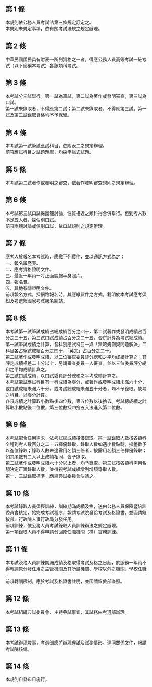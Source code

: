 第 1 條
-------
本規則依公務人員考試法第三條規定訂定之。  
本規則未規定事項，依有關考試法規之規定辦理。

第 2 條
-------
中華民國國民具有附表一所列資格之一者，得應公務人員高等考試一級考  
試（以下簡稱本考試）各該類科考試。

第 3 條
-------
本考試分三試舉行。第一試為筆試，第二試為著作或發明審查，第三試為  
口試。  
第一試未錄取者，不得應第二試；第二試未錄取者，不得應第三試。第一  
試及第二試錄取資格均不予保留。

第 4 條
-------
本考試第一試筆試應試科目，依附表二之規定辦理。  
前項應試科目之試題題型，均採申論式試題。

第 5 條
-------
本考試第二試著作或發明之審查，依著作發明審查規則之規定辦理。

第 6 條
-------
本考試第三試口試採團體討論，性質相近之類科得合併舉行。但到考人數  
不足五人者，採個別口試。  
前項團體討論或個別口試，依口試規則之規定辦理。

第 7 條
-------
應考人於報名本考試時，應繳下列費件，並以通訊方式為之：  
一、報名履歷表。  
二、應考資格證明文件。  
三、最近一年內一吋正面脫帽半身照片。  
四、報名費。  
五、其他有關證明文件。  
前項報名方式，採網路報名時，其應繳費件之方式，載明於本考試應考須  
知及考選部國家考試報名網站。

第 8 條
-------
本考試第一試筆試成績占總成績百分之四十，第二試著作或發明成績占百  
分之三十五，第三試口試成績占百分之二十五，合併計算為考試總成績。  
第一試筆試成績之計算，各科別應試科目一與「策略規劃與問題解決」二  
科目各占筆試成績百分之四十，「英文」占百分之二十。  
第二試著作或發明成績，以二位審查委員評分總和之平均成績計算之；其  
評定成績相差二十分以上，另請審查委員一人審查，並以三位委員評分總  
和之平均成績計算之。  
第三試口試成績，以口試委員評分總和之平均成績計算之。  
本考試筆試應試科目有一科成績為零分，或著作或發明成績未滿六十分，  
或口試成績未滿六十分，或考試總成績未滿五十分者，均不予錄取。缺考  
之科目，以零分計算。  
各項成績之計算取小數點後四位數，第五位數以後捨去。考試總成績之計  
算取小數點後二位數，第三位數採四捨五入法進入第二位數。

第 9 條
-------
本考試配合任用需求，依考試總成績擇優錄取。第一試錄取人數按各類科  
全程到考人數百分之二十五擇優錄取，錄取人數如遇小數點時，採整數予  
以進位錄取；錄取人數未達需用名額三倍者，按需用名額三倍擇優錄取；  
如其尾數有二人以上成績相同，皆予錄取。  
第二試著作或發明成績六十分以上者，均予錄取。第三試按各類科需用名  
額決定正額錄取人數，並得視考試成績增列增額錄取人數。  
第一、三試錄取標準，應經典試委員會決議之。

第 10 條
--------
本考試錄取人員須經訓練，訓練期滿成績及格，送由公務人員保障暨培訓  
委員會核定，始完成考試程序，報請考試院發給考試及格證書，並函請銓  
敘部、行政院人事行政局分發任用。  
前項訓練，依公務人員考試錄取人員訓練辦法之規定辦理。  
第一項錄取人員不得申請分回原任職機關（構）實務訓練。

第 11 條
--------
本考試及格人員訓練期滿成績及格取得考試及格之日起，於服務一年內不  
得轉調原分發任用之主管機關及其所屬機關、學校以外之機關、學校任職  
。  
前項轉調限制，應於考試及格證書註明，並函請銓敘部查照。

第 12 條
--------
本考試組織典試委員會，主持典試事宜，其試務由考選部辦理。

第 13 條
--------
本考試辦理竣事，考選部應將辦理典試及試務情形，連同關係文件，報請  
考試院核備。

第 14 條
--------
本規則自發布日施行。

